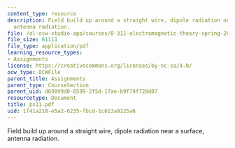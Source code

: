 ```yaml
---
content_type: resource
description: Field build up around a straight wire, dipole radiation near a surface,
  antenna radiation.
file: /ol-ocw-studio-app/courses/8-311-electromagnetic-theory-spring-2004/1f41a218e5a26235fbcd1c613a9225a6_ps11.pdf
file_size: 61111
file_type: application/pdf
learning_resource_types:
- Assignments
license: https://creativecommons.org/licenses/by-nc-sa/4.0/
ocw_type: OCWFile
parent_title: Assignments
parent_type: CourseSection
parent_uid: d69099d0-8599-2f5d-17ae-b9f79f728d07
resourcetype: Document
title: ps11.pdf
uid: 1f41a218-e5a2-6235-fbcd-1c613a9225a6
---
```

Field build up around a straight wire, dipole radiation near a surface, antenna radiation.